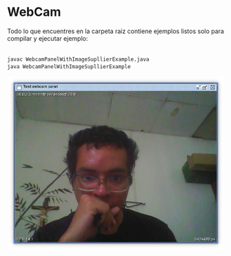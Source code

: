 # WebCam

Todo lo que encuentres en la carpeta raiz contiene ejemplos listos solo para compilar y ejecutar ejemplo:

```bash

javac WebcamPanelWithImageSupllierExample.java
java WebcamPanelWithImageSupllierExample

```

![Captura de Pantalla](https://raw.githubusercontent.com/RicardoValladares/Java-WebCam/main/capturadeunodetantosejemplos.png)

